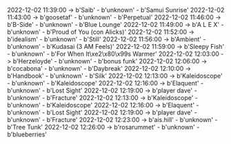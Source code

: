 2022-12-02 11:39:00 -> b'Saib' - b'unknown' - b'Samui Sunrise'
2022-12-02 11:43:00 -> b'goosetaf' - b'unknown' - b'Perpetual'
2022-12-02 11:46:00 -> b'B-Side' - b'unknown' - b'Blue Lounge'
2022-12-02 11:49:00 -> b'A L E X' - b'unknown' - b'Proud of You (con Alicks)'
2022-12-02 11:52:00 -> b'idealism' - b'unknown' - b'Still'
2022-12-02 11:56:00 -> b'Ambient' - b'unknown' - b'Kudasai (3 AM Feels)'
2022-12-02 11:59:00 -> b'Sleepy Fish' - b'unknown' - b'For When It\xe2\x80\x99s Warmer'
2022-12-02 12:03:00 -> b'Herzeloyde' - b'unknown' - b'bonus funk'
2022-12-02 12:06:00 -> b'cocabona' - b'unknown' - b'Daybreak'
2022-12-02 12:10:00 -> b'Handbook' - b'unknown' - b'Silk'
2022-12-02 12:13:00 -> b'Kaleidoscope' - b'unknown' - b'Kaleidoscope'
2022-12-02 12:16:00 -> b'Elaquent' - b'unknown' - b'Lost Sight'
2022-12-02 12:19:00 -> b'player dave' - b'unknown' - b'Fracture'
2022-12-02 12:13:00 -> b'Kaleidoscope' - b'unknown' - b'Kaleidoscope'
2022-12-02 12:16:00 -> b'Elaquent' - b'unknown' - b'Lost Sight'
2022-12-02 12:19:00 -> b'player dave' - b'unknown' - b'Fracture'
2022-12-02 12:23:00 -> b'ais.hill' - b'unknown' - b'Tree Tunk'
2022-12-02 12:26:00 -> b'rosarummet' - b'unknown' - b'blueberries'
